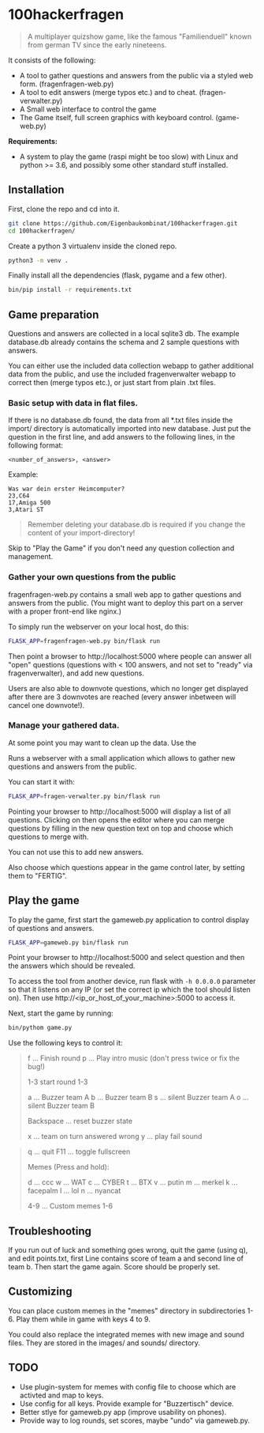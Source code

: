 # 100hackerfragen

> A multiplayer quizshow game, like the famous "Familienduell" known from german TV since the early nineteens.

It consists of the following:

* A tool to gather questions and answers from the public via a styled web form. (fragenfragen-web.py)
* A tool to edit answers (merge typos etc.) and to cheat. (fragen-verwalter.py)
* A Small web interface to control the game
* The Game itself, full screen graphics with keyboard control. (game-web.py)

**Requirements:**

* A system to play the game (raspi might be too slow) with Linux and python >= 3.6, and possibly some other standard stuff installed.


## Installation

First, clone the repo and cd into it.

```bash
git clone https://github.com/Eigenbaukombinat/100hackerfragen.git
cd 100hackerfragen/
```

Create a python 3 virtualenv inside the cloned repo.

```bash
python3 -m venv .
```

Finally install all the dependencies (flask, pygame and a few other).

```bash
bin/pip install -r requirements.txt
```

## Game preparation

Questions and answers are collected in a local sqlite3 db. The example database.db already contains the schema and 2 sample questions with answers.

You can either use the included data collection webapp to gather additional data from the public, and use the included fragenverwalter webapp to correct then (merge typos etc.), or just start from plain .txt files.

### Basic setup with data in flat files.

If there is no database.db found, the data from all *.txt files inside the import/ directory is automatically imported into new database. Just put the question in the first line, and add answers to the following lines, in the following format:

`<number_of_answers>, <answer>`

Example:

```
Was war dein erster Heimcomputer?
23,C64
17,Amiga 500
3,Atari ST
```

> Remember deleting your database.db is required if you change the content of your import-directory!

Skip to "Play the Game" if you don't need any question collection and management.

### Gather your own questions from the public

fragenfragen-web.py contains a small web app to gather questions and answers from the public. (You might want to deploy this part on a server with a proper front-end like nginx.)

To simply run the webserver on your local host, do this:

```bash
FLASK_APP=fragenfragen-web.py bin/flask run
```

Then point a browser to http://localhost:5000 where people can answer all "open" questions (questions with < 100 answers, and not set to "ready" via fragenverwalter), and add new questions.

Users are also able to downvote questions, which no longer get displayed after there are 3 downvotes are reached (every answer inbetween will cancel one downvote!).

### Manage your gathered data.

At some point you may want to clean up the data. Use the 

Runs a webserver with a small application which allows to gather new questions and answers from the public.

You can start it with:

```bash
FLASK_APP=fragen-verwalter.py bin/flask run
```

Pointing your browser to http://localhost:5000 will display a list of all questions. Clicking on then opens the editor where you can merge questions by filling in the new question text on top and choose which questions to merge with.

You can not use this to add new answers.

Also choose which questions appear in the game control later, by setting them to "FERTIG".

## Play the game


To play the game, first start the gameweb.py application to control display of questions and answers.

```bash
FLASK_APP=gameweb.py bin/flask run
```

Point your browser to http://localhost:5000 and select question and then the answers which should be revealed.

To access the tool from another device, run flask with `-h 0.0.0.0` parameter so that it listens on any IP (or set the correct ip which the tool should listen on). Then use http://<ip_or_host_of_your_machine>:5000 to access it.


Next, start the game by running:

```bash
bin/pythom game.py
```

Use the following keys to control it:

> f ... Finish round
> p ... Play intro music (don't press twice or fix the bug!)
> 
> 1-3 start round 1-3
>
> a ... Buzzer team A
> b ... Buzzer team B
> s ... silent Buzzer team A
> o ... silent Buzzer team B
>
> Backspace ... reset buzzer state
>
> x ... team on turn answered wrong
> y ... play fail sound

> q ... quit
> F11 ... toggle fullscreen
>
> Memes (Press and hold):
>
> d ... ccc
> w ... WAT
> c ... CYBER
> t ... BTX
> v ... putin
> m ... merkel
> k ... facepalm
> l ... lol
> n ... nyancat
>
> 4-9 ... Custom memes 1-6


## Troubleshooting

If you run out of luck and something goes wrong, quit the game (using q), and edit points.txt, first Line contains score of team a and second line of team b.
Then start the game again. Score should be properly set.


## Customizing

You can place custom memes in the "memes" directory in subdirectories 1-6.
Play them while in game with keys 4 to 9.

You could also replace the integrated memes with new image and sound files. They are stored in the images/ and sounds/ directory.

## TODO

* Use plugin-system for memes with config file to choose which are activted and map to keys.
* Use config for all keys. Provide example for "Buzzertisch" device.
* Better stlye for gameweb.py app (improve usability on phones).
* Provide way to log rounds, set scores, maybe "undo" via gameweb.py.

